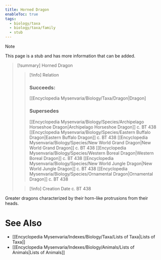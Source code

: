 ```yaml
---
title: Horned Dragon
enableToc: true
tags:
  - biology/taxa
  - biology/taxa/family
  - stub
---
```


> [!note]
> This page is a stub and has more information that can be added.

> [!summary] Horned Dragon
> > [!info] Relation
> > ### Succeeds:
> > [[Encyclopedia Mysenvaria/Biology/Taxa/Dragon|Dragon]
> > ### Supersedes 
> > [[Encyclopedia Mysenvaria/Biology/Species/Archipelago Horseshoe Dragon|Archipelago Horseshoe Dragon]] c. BT 438
> > [[Encyclopedia Mysenvaria/Biology/Species/Eastern Buffalo Dragon|Eastern Buffalo Dragon]] c. BT 438
> > [[Encyclopedia Mysenvaria/Biology/Species/New World Grand Dragon|New World Grand Dragon]] c. BT 438
> > [[Encyclopedia Mysenvaria/Biology/Species/Western Boreal Dragon|Western Boreal Dragon]] c. BT 438
> > [[Encyclopedia Mysenvaria/Biology/Species/New World Jungle Dragon|New World Jungle Dragon]] c. BT 438
> > [[Encyclopedia Mysenvaria/Biology/Species/Ornamental Dragon|Ornamental Dragon]] c. BT 438
>
> > [!info] Creation Date
> > c. BT 438

Greater dragons characterized by their horn-like protrusions from their heads.

# See Also
- [[Encyclopedia Mysenvaria/Indexes/Biology/Taxa/Lists of Taxa|Lists of Taxa]]
- [[Encyclopedia Mysenvaria/Indexes/Biology/Animals/Lists of Animals|Lists of Animals]]
